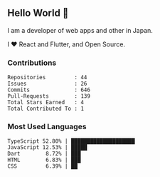 ## Hello World 👋

I am a developer of web apps and other in Japan.

I ❤️ React and Flutter, and Open Source.

### Contributions

<!-- contributions start -->

    Repositories         : 44
    Issues               : 26
    Commits              : 646
    Pull-Requests        : 139
    Total Stars Earned   : 4
    Total Contributed To : 1

<!-- contributions end -->

### Most Used Languages

<!-- most-used-languages start -->

    TypeScript 52.80% | ████████████████████
    JavaScript 12.53% | █████
    Dart        8.72% | ███
    HTML        6.83% | ███
    CSS         6.39% | ██

<!-- most-used-languages end -->
